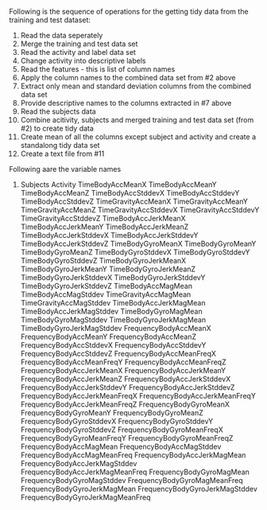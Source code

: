 Following is the sequence of operations for the getting tidy data from the training and test dataset: 
1.  Read the data seperately 
2.  Merge the training and test data set 
3. Read the activity and label data set 
4. Change activity into descriptive labels 
5. Read the features - this is list of column names 
6. Apply the column names to the combined data set from #2 above 
7. Extract only mean and standard deviation columns from the combined data set 
8. Provide descriptive names to the columns extracted in #7 above 
9. Read the subjects data 
10. Combine acitivity, subjects and merged training and test data set (from #2) to create tidy data 
11. Create mean of all the columns except subject and activity and create a standalong tidy data set 
12. Create a text file from #11

Following aare the variable names 
1. Subjects
Activity
TimeBodyAccMeanX
TimeBodyAccMeanY
TimeBodyAccMeanZ
TimeBodyAccStddevX
TimeBodyAccStddevY
TimeBodyAccStddevZ
TimeGravityAccMeanX
TimeGravityAccMeanY
TimeGravityAccMeanZ
TimeGravityAccStddevX
TimeGravityAccStddevY
TimeGravityAccStddevZ
TimeBodyAccJerkMeanX
TimeBodyAccJerkMeanY
TimeBodyAccJerkMeanZ
TimeBodyAccJerkStddevX
TimeBodyAccJerkStddevY
TimeBodyAccJerkStddevZ
TimeBodyGyroMeanX
TimeBodyGyroMeanY
TimeBodyGyroMeanZ
TimeBodyGyroStddevX
TimeBodyGyroStddevY
TimeBodyGyroStddevZ
TimeBodyGyroJerkMeanX
TimeBodyGyroJerkMeanY
TimeBodyGyroJerkMeanZ
TimeBodyGyroJerkStddevX
TimeBodyGyroJerkStddevY
TimeBodyGyroJerkStddevZ
TimeBodyAccMagMean
TimeBodyAccMagStddev
TimeGravityAccMagMean
TimeGravityAccMagStddev
TimeBodyAccJerkMagMean
TimeBodyAccJerkMagStddev
TimeBodyGyroMagMean
TimeBodyGyroMagStddev
TimeBodyGyroJerkMagMean
TimeBodyGyroJerkMagStddev
FrequencyBodyAccMeanX
FrequencyBodyAccMeanY
FrequencyBodyAccMeanZ
FrequencyBodyAccStddevX
FrequencyBodyAccStddevY
FrequencyBodyAccStddevZ
FrequencyBodyAccMeanFreqX
FrequencyBodyAccMeanFreqY
FrequencyBodyAccMeanFreqZ
FrequencyBodyAccJerkMeanX
FrequencyBodyAccJerkMeanY
FrequencyBodyAccJerkMeanZ
FrequencyBodyAccJerkStddevX
FrequencyBodyAccJerkStddevY
FrequencyBodyAccJerkStddevZ
FrequencyBodyAccJerkMeanFreqX
FrequencyBodyAccJerkMeanFreqY
FrequencyBodyAccJerkMeanFreqZ
FrequencyBodyGyroMeanX
FrequencyBodyGyroMeanY
FrequencyBodyGyroMeanZ
FrequencyBodyGyroStddevX
FrequencyBodyGyroStddevY
FrequencyBodyGyroStddevZ
FrequencyBodyGyroMeanFreqX
FrequencyBodyGyroMeanFreqY
FrequencyBodyGyroMeanFreqZ
FrequencyBodyAccMagMean
FrequencyBodyAccMagStddev
FrequencyBodyAccMagMeanFreq
FrequencyBodyAccJerkMagMean
FrequencyBodyAccJerkMagStddev
FrequencyBodyAccJerkMagMeanFreq
FrequencyBodyGyroMagMean
FrequencyBodyGyroMagStddev
FrequencyBodyGyroMagMeanFreq
FrequencyBodyGyroJerkMagMean
FrequencyBodyGyroJerkMagStddev
FrequencyBodyGyroJerkMagMeanFreq
